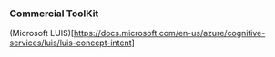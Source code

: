 
### Commercial ToolKit
(Microsoft LUIS)[https://docs.microsoft.com/en-us/azure/cognitive-services/luis/luis-concept-intent]

